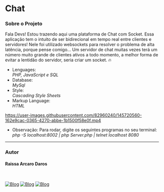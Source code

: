 # Chat
<h3>Sobre o Projeto</h3>
<p>Fala Devs! Estou trazendo aqui uma plataforma de Chat com Socket. Essa aplicação tem o intuito de ser bidirecional em tempo real entre clientes e servidores! Nele foi utilizado websockets para resolver o problema de alta latência, porque pense comigo... Um servidor de chat muitas vezes terá um número muito grande de clientes ativos a todo momento, a melhor forma de evitar a lentidão do servidor, seria criar um socket. 🔥</p>

<ul>
  <li>Lenguages:</li>
  <i>PHP, JavaScript e SQL</i>
  
  <li>Database:</li>
  <i>MySql</i>
    
  <li>Style:</li>
  <i>Cascading Style Sheets</i>
  
  <li>Markup Language:</li>
  <i>HTML</i>
  
</ul>

https://user-images.githubusercontent.com/82960240/145720560-162e9cac-0365-4270-abbe-1b1500f58e0f.mp4

<ul>
  <li>Observação: Para rodar, digite os seguintes programas no seu terminal: </li>
  <i>php -S localhost:8002 | php Server.php | telnet localhost 8080</i>
</ul>

<hr />
<h3>Autor</h3>
<h4>Raissa Arcaro Daros</h4>
<div style="display: inline_block;"><br>
   
[![Blog](https://img.shields.io/badge/Instagram-E4405F?style=for-the-badge&logo=instagram&logoColor=white)](https://www.instagram.com/raissa_dev/)
[![Blog](https://img.shields.io/badge/LinkedIn-0077B5?style=for-the-badge&logo=linkedin&logoColor=white)](https://www.linkedin.com/in/raissa-dev/)
[![Blog](https://img.shields.io/badge/GitHub-100000?style=for-the-badge&logo=github&logoColor=white)](https://github.com/Raissadev/)  
     
</div>
